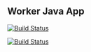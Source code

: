 ## Worker Java App

[![Build Status](http://35.227.137.176:8080/buildStatus/icon?job=instavote%2Fworker-build&subject=Build)](http://35.227.137.176:8080/job/instavote/job/worker-build/)
  
[![Build Status](http://35.227.137.176:8080/buildStatus/icon?job=instavote%2Fworker-test&subject=UnitTest)](http://35.227.137.176:8080/job/instavote/job/worker-test/)
